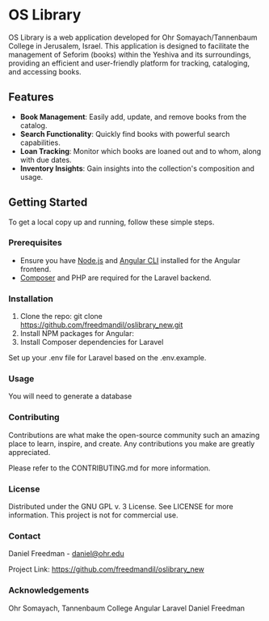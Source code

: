 # OS Library

OS Library is a web application developed for Ohr Somayach/Tannenbaum College in Jerusalem, Israel. This application is designed to facilitate the management of Seforim (books) within the Yeshiva and its surroundings, providing an efficient and user-friendly platform for tracking, cataloging, and accessing books.

## Features

- **Book Management**: Easily add, update, and remove books from the catalog.
- **Search Functionality**: Quickly find books with powerful search capabilities.
- **Loan Tracking**: Monitor which books are loaned out and to whom, along with due dates.
- **Inventory Insights**: Gain insights into the collection's composition and usage.

## Getting Started

To get a local copy up and running, follow these simple steps.

### Prerequisites

- Ensure you have [Node.js](https://nodejs.org/) and [Angular CLI](https://angular.io/cli) installed for the Angular frontend.
- [Composer](https://getcomposer.org/) and PHP are required for the Laravel backend.

### Installation

1. Clone the repo:
   git clone https://github.com/freedmandil/oslibrary_new.git
2. Install NPM packages for Angular:
3. Install Composer dependencies for Laravel

Set up your .env file for Laravel based on the .env.example.

### Usage

You will need to generate a database

### Contributing

Contributions are what make the open-source community such an amazing place to learn, inspire, and create. Any contributions you make are greatly appreciated.

Please refer to the CONTRIBUTING.md for more information.

### License

Distributed under the GNU GPL v. 3 License. See LICENSE for more information. This project is not for commercial use.

### Contact

Daniel Freedman - daniel@ohr.edu

Project Link: https://github.com/freedmandil/oslibrary_new

### Acknowledgements

Ohr Somayach, Tannenbaum College
Angular
Laravel
Daniel Freedman